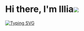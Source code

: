 # Hi there, I'm Illia![](https://github.com/blackcater/blackcater/raw/main/images/Hi.gif) 

[![Typing SVG](https://readme-typing-svg.herokuapp.com?color=%2336BCF7&lines=Student+of+FIIT+STU)](https://git.io/typing-svg)

<!--
**ic-it/ic-it** is a ✨ _special_ ✨ repository because its `README.md` (this file) appears on your GitHub profile.

Here are some ideas to get you started:

- 🔭 I’m currently working on ...
- 🌱 I’m currently learning Python and Java
- 👯 I’m looking to collaborate on ...
- 🤔 I’m looking for help with ...
- 💬 Ask me about ...
- 📫 How to reach me: ...
- 😄 Pronouns: ...
- ⚡ Fun fact: ...
-->
